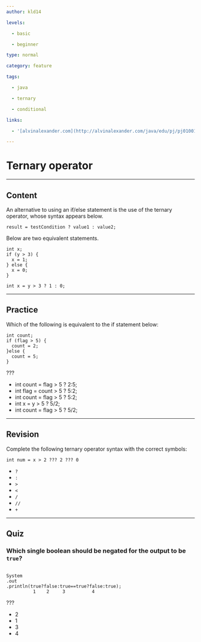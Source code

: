 ```yaml
---
author: kld14

levels:

  - basic

  - beginner

type: normal

category: feature

tags:

  - java

  - ternary

  - conditional

links:

  - '[alvinalexander.com](http://alvinalexander.com/java/edu/pj/pj010018){website}'

---
```


# Ternary operator

---
## Content

An alternative to using an if/else statement is the use of the ternary operator, whose syntax appears below.
```
result = testCondition ? value1 : value2;
```
Below are two equivalent statements.

```
int x;
if (y > 3) {
  x = 1;
} else {
  x = 0;
}
```
```
int x = y > 3 ? 1 : 0;
```

---
## Practice

Which of the following is equivalent to the if statement below:
```
int count;
if (flag > 5) {
  count = 2;
}else {
  count = 5;
}
```
???

* int count = flag > 5 ? 2:5;
* int flag = count > 5 ? 5:2;
* int count = flag > 5 ? 5:2;
* int x = y > 5 ? 5/2;
* int count = flag > 5 ? 5/2;

---
## Revision

Complete the following ternary operator syntax with the correct symbols:
```
int num = x > 2 ??? 2 ??? 0
```


* `?`
* `:`
* `>`
* `<`
* `/`
* `//`
* `+`

---
## Quiz
### Which single boolean should be negated for the output to be `true`?
```

System
.out
.println(true?false:true==true?false:true);
          1    2     3          4
```

???

* 2
* 1
* 3
* 4

